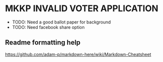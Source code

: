 # MKKP INVALID VOTER APPLICATION
* TODO: Need a good ballot paper for background
* TODO: Need facebook share option

## Readme formatting help
https://github.com/adam-p/markdown-here/wiki/Markdown-Cheatsheet